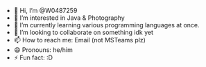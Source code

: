 - 👋 Hi, I’m @W0487259
- 👀 I’m interested in Java & Photography
- 🌱 I’m currently learning various programming languages at once.
- 💞️ I’m looking to collaborate on something idk yet
- 📫 How to reach me: Email (not MSTeams plz)
- 😄 Pronouns: he/him
- ⚡ Fun fact: :D

<!---
W0487259/W0487259 is a ✨ special ✨ repository because its `README.md` (this file) appears on your GitHub profile.
You can click the Preview link to take a look at your changes.
--->
